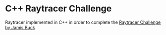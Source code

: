 # C++ Raytracer Challenge
Raytracer implemented in C++ in order to complete the [Raytracer Challenge by Jamis Buck](http://raytracerchallenge.com/)
